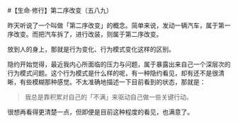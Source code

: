 #【生命⋅修行】第二序改变（五八九）

昨天听说了一个叫做「第二序改变」的概念。简单来说，发动一辆汽车，属于第一序改变。而把汽车拆了，进行改装，则属于第二序改变。

放到人的身上，那就是行为变化、行为模式变化这样的区别。

隐约开始觉得，最近我内心所面临的压力与问题，属于暴露出来自己一个深层次的行为模式问题。这个行为模式是什么样的呢，有一种隐约看见，却有还不是很清晰，有些模糊那种感觉。不太准确地描述一下目前看到的状态，那就是：

> 我总是靠积累对自己的「不满」来驱动自己做一些关键行动。

很想再看得更清楚一点，但即便是目前这种程度的看见，也满意了。